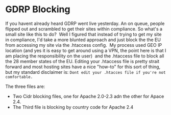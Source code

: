 # GDRP Blocking
If you havent already heard GDRP went live yesterday. An on queue, people flipped out and scrambled to get their sites within compliance. So what's a small site like this to do?  Well I figured that instead of trying to get my site in compliance, I'd take a more blunted approach and just block the the EU from accessing my site via the .htaccess config.  My process used GEO IP location (and yes it is easy to get around using a VPN, the point here is that I am placing the responsibility on the user)  and the .htaccess file to block all the 28 member states of the EU. Editing your .htaccess file is pretty strait forward and most hosting sites have a nice "how-to" for this sort of thing, but my standard disclaimer is: `Dont edit your .htacces file if you're not comfortable.`

The three files are: 
- Two Cidr blocking files, one for Apache 2.0-2.3 adn the other for Apace 2.4. 
- The Third file is blocking by country code for Apache 2.4
